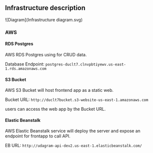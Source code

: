 ## Infrastructure description
![Diagram](Infrastructure diagram.svg)
### AWS
#### RDS Postgres
AWS RDS Postgres using for CRUD data.

Database Endpoint: `postgres-duclt7.clnvpbtiyewv.us-east-1.rds.amazonaws.com`

#### S3 Bucket
AWS S3 Bucket will host frontend app as a static web.

Bucket URL: `http://duclt7bucket.s3-website-us-east-1.amazonaws.com`

users can access the web app by the Bucket URL.

#### Elastic Beanstalk
AWS Elastic Beanstalk service will deploy the server and expose an endpoint for frontapp to call API.

EB URL: `http://udagram-api-dev2.us-east-1.elasticbeanstalk.com/`
